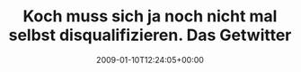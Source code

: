 ---
retweeted: false
source: <a href="http://twitter.com" rel="nofollow">Twitter Web Client</a>
entities:
  hashtags:
  - text: tsg
    indices:
    - '76'
    - '80'
  - text: hessenwahl
    indices:
    - '125'
    - '136'
  symbols: []
  user_mentions: []
  urls: []
display_text_range:
- '0'
- '136'
favorite_count: '0'
id_str: '1108923081'
truncated: false
retweet_count: '0'
id: '1108923081'
created_at: Sat Jan 10 12:24:05 +0000 2009
favorited: false
full_text: 'Koch muss sich ja noch nicht mal selbst disqualifizieren. Das Getwitter
  von #tsg macht ihn automatisch zum hessichen McCain. #hessenwahl'
lang: de
tags:
- tsg
- hessenwahl
- pesos/twitter
date: '2009-01-10T12:24:05+00:00'
src: https://twitter.com/bascht/status/1108923081
original_url: https://twitter.com/bascht/status/1108923081
type: twitter_tweet
text: 'Koch muss sich ja noch nicht mal selbst disqualifizieren. Das Getwitter von
  #tsg macht ihn automatisch zum hessichen McCain. #hessenwahl'
title: Koch muss sich ja noch nicht mal selbst disqualifizieren. Das Getwitter

---